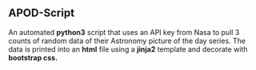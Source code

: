 ## APOD-Script
   An automated **python3** script that uses an API key from Nasa to pull 3 counts of random data of their Astronomy picture of the day series. The data is printed into an **html** file using a **jinja2** template and decorate with **bootstrap css.**
